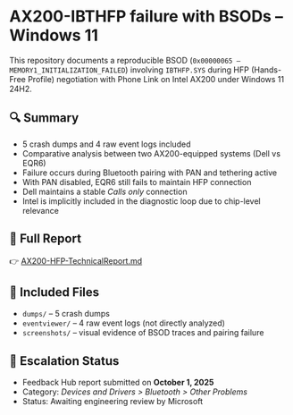 # AX200-IBTHFP failure with BSODs – Windows 11

This repository documents a reproducible BSOD (`0x00000065 – MEMORY1_INITIALIZATION_FAILED`) involving `IBTHFP.SYS` during HFP (Hands-Free Profile) negotiation with Phone Link on Intel AX200 under Windows 11 24H2.

## 🔍 Summary

- 5 crash dumps and 4 raw event logs included  
- Comparative analysis between two AX200-equipped systems (Dell vs EQR6)  
- Failure occurs during Bluetooth pairing with PAN and tethering active  
- With PAN disabled, EQR6 still fails to maintain HFP connection  
- Dell maintains a stable *Calls only* connection  
- Intel is implicitly included in the diagnostic loop due to chip-level relevance

## 📄 Full Report

👉 [AX200-HFP-TechnicalReport.md](AX200-HFP-TechnicalReport.md)

## 📂 Included Files

- `dumps/` – 5 crash dumps  
- `eventviewer/` – 4 raw event logs (not directly analyzed)  
- `screenshots/` – visual evidence of BSOD traces and pairing failure

## 📣 Escalation Status

- Feedback Hub report submitted on **October 1, 2025**  
- Category: *Devices and Drivers > Bluetooth > Other Problems*  
- Status: Awaiting engineering review by Microsoft
